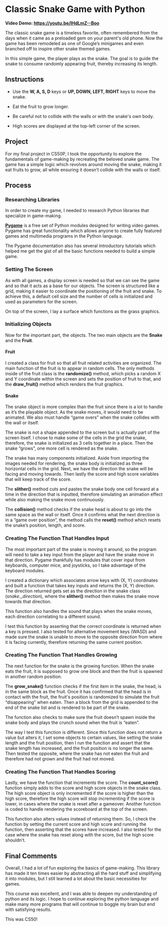 # Classic Snake Game with Python

**Video Demo: <https://youtu.be/lHdLmZ--Boo>**

The classic snake game is a timeless favorite, often remembered from the days when it came as a preloaded gem on your parent's old phone. Now the game has been remodeled as one of Google’s minigames and even branched off to inspire other snake themed games.

In this simple game, the player plays as the snake. The goal is to guide the snake to consume randomly appearing fruit, thereby increasing its length.

## Instructions

* Use the **W, A, S, D** keys or **UP, DOWN, LEFT, RIGHT** keys to move the snake.

* Eat the fruit to grow longer.

* Be careful not to collide with the walls or with the snake's own body.

* High scores are displayed at the top-left corner of the screen.

## Project

For my final project in CS50P, I took the opportunity to explore the fundamentals of game-making by recreating the beloved snake game. The game has a simple logic which revolves around moving the snake, making it eat fruits to grow, all while ensuring it doesn’t collide with the walls or itself.

## Process

### Researching Libraries

In order to create my game, I needed to research Python libraries that specialize in game-making.

[**Pygame**](https://www.pygame.org/wiki/about) is a free set of Python modules designed for writing video games. Pygame has great functionality which allows anyone to create fully featured games and multimedia programs in the Python language.

The Pygame documentation also has several introductory tutorials which helped me get the gist of all the basic functions needed to build a simple game.

### Setting The Screen

As with all games, a display screen is needed so that we can see the game and so that it acts as a base for our objects. The screen is structured like a grid, making it easier to coordinate the positioning of the fruit and snake. To achieve this, a default cell size and the number of cells is initialized and used as parameters for the screen.

On top of the screen, I lay a surface which functions as the grass graphics.

### Initializing Objects

Now for the important part, the objects. The two main objects are the **Snake** and the **Fruit**.

#### Fruit

I created a class for fruit so that all fruit related activities are organized. The main function of the fruit is to appear in random cells. The only methods inside of the fruit class is the **randomize()** method, which picks a random X and Y coordinate within the screen and sets the position of fruit to that, and the **draw_fruit()** method which renders the fruit graphics.

#### Snake

The snake object is more complex than the fruit since there is a lot to handle as it’s the playable object. As the snake moves, it would need to be animated. We also must handle “game overs” when the snake collides with the wall or itself.

The snake is not a shape appended to the screen but is actually part of the screen itself. I chose to make some of the cells in the grid the snake, therefore, the snake is initialized as 3 cells together in a place. Then the snake “grows”, one more cell is rendered as the snake.

The snake has many components initialized. Aside from importing the images needed for rendering, the snake body is initialized as three horizontal cells in the grid. Next, we have the direction the snake will be facing and moving towards. Then lastly the score and high score variables that will keep track of the score.

The **slither()** method cuts and pastes the snake body one cell forward at a time in the direction that is inputted, therefore simulating an animation effect while also making the snake move continuously.

The **collision()** method checks if the snake head is about to go into the same space as the wall or itself. Once it confirms what the next direction is in a “game over position”, the method calls the **reset()** method which resets the snake’s position, length, and score.

### Creating The Function That Handles Input

The most important part of the snake is moving it around, so the program will need to take a key input from the player and have the snake move in that direction. Pygame thankfully has modules that cover input from keyboards, computer mice, and joysticks, so I take advantage of the keyboard modules.  

I created a dictionary which associates arrow keys with (X, Y) coordinates and built a function that takes key inputs and returns the (X, Y) direction. The direction returned gets set as the direction in the snake class (*snake._direction*), where the **slither()** method then makes the snake move towards that direction.  

This function also handles the sound that plays when the snake moves, each direction correlating to a different sound.

I test this function by asserting that the correct coordinate is returned when a key is pressed. I also tested for alternative movement keys (WASD) and made sure the snake is unable to move to the opposite direction from where it is facing currently, therefore returning the same current position.

### Creating The Function That Handles Growing

The next function for the snake is the growing function. When the snake eats the fruit, it is supposed to grow one block and then the fruit is spawned in another random position.

The **grow_snake()** function checks if the first item in the snake, the head, is in the same block as the fruit. Once it has confirmed that the head is in contact with the fruit, the fruit's position is randomized to simulate the fruit “disappearing” when eaten. Then a block from the grid is appended to the end of the snake list and is rendered to be part of the snake.

The function also checks to make sure the fruit doesn’t spawn inside the snake body and plays the crunch sound when the fruit is “eaten”.

The way I test this function is different. Since this function does not return a value but alters it, I set some objects to certain values, like setting the snake length and the fruit position, then I run the function and assert that the snake length has increased, and the fruit position is no longer the same. Then tested the opposite, where the snake has not eaten the fruit and therefore had not grown and the fruit had not moved.

### Creating The Function That Handles Scoring

Lastly, we have the function that increments the score. The **count_score()** function simply adds to the score and high score objects in the snake class. The high score object is only incremented if the score is higher than the high score, therefore the high score will stop incrementing if the score is lower, in cases where the snake is reset after a gameover. Another function is coded to handle rendering the scoreboard at the top of the screen.

This function also alters values instead of returning them. So, I check the function by setting the current score and high score and running the function, then asserting that the scores have increased. I also tested for the case where the snake has reset along with the score, but the high score shouldn’t.

## Final Comments

Overall, I had a lot of fun exploring the basics of game-making. This library has made it ten times easier by abstracting all the hard stuff and simplifying it into modules, but I still learned a lot about the basic necessities for games.  

This course was excellent, and I was able to deepen my understanding of python and its logic. I hope to continue exploring the python language and make many more programs that will continue to boggle my brain but end with satisfying results.

This was CS50!
